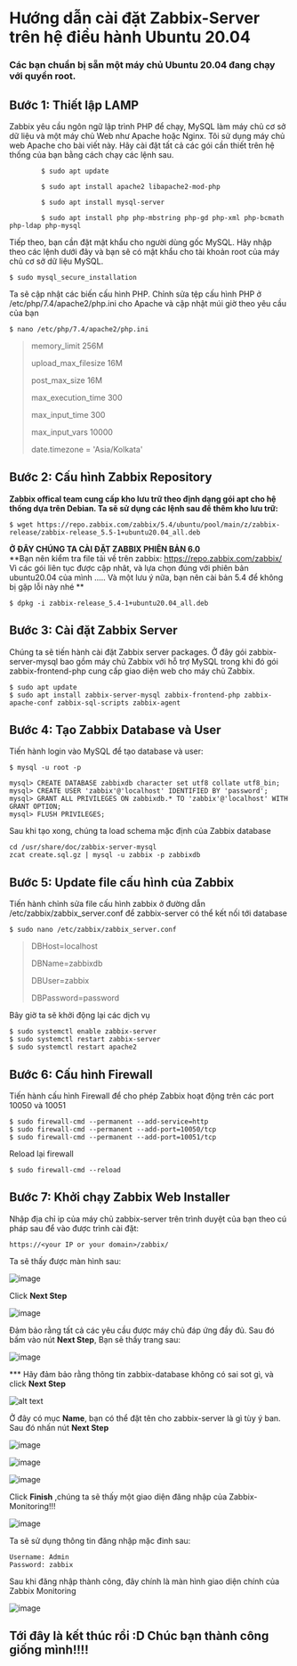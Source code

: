 # Hướng dẫn cài đặt Zabbix-Server trên hệ điều hành Ubuntu 20.04

### Các bạn chuẩn bị sẵn một máy chủ Ubuntu 20.04 đang chạy với quyền root.

## Bước 1: Thiết lập LAMP

Zabbix yêu cầu ngôn ngữ lập trình PHP để chạy, MySQL làm máy chủ cơ sở dữ liệu và một máy chủ Web như Apache hoặc Nginx. Tôi sử dụng máy chủ web Apache cho bài viết này. Hãy cài đặt tất cả các gói cần thiết trên hệ thống của bạn bằng cách chạy các lệnh sau.
    
            $ sudo apt update

            $ sudo apt install apache2 libapache2-mod-php
          
            $ sudo apt install mysql-server
         
            $ sudo apt install php php-mbstring php-gd php-xml php-bcmath php-ldap php-mysql

Tiếp theo, bạn cần đặt mật khẩu cho người dùng gốc MySQL. Hãy nhập theo các lệnh dưới đây và bạn sẽ có mật khẩu cho tài khoản root của máy chủ cơ sở dữ liệu MySQL.

    $ sudo mysql_secure_installation
    
Ta sẽ cập nhật các biến cấu hình PHP. Chỉnh sửa tệp cấu hình PHP ở /etc/php/7.4/apache2/php.ini cho Apache và cập nhật múi giờ theo yêu cầu của bạn

    $ nano /etc/php/7.4/apache2/php.ini
    
> memory_limit 256M
> 
> upload_max_filesize 16M
> 
> post_max_size 16M
> 
> max_execution_time 300
> 
> max_input_time 300
> 
> max_input_vars 10000
> 
> date.timezone = 'Asia/Kolkata'

## Bước 2: Cấu hình Zabbix Repository

**Zabbix offical team  cung cấp kho lưu trữ theo định dạng gói apt cho hệ thống dựa trên Debian. Ta sẽ sử dụng các lệnh sau để thêm kho lưu trữ:**

    $ wget https://repo.zabbix.com/zabbix/5.4/ubuntu/pool/main/z/zabbix-release/zabbix-release_5.5-1+ubuntu20.04_all.deb
    
**Ở ĐÂY CHÚNG TA CÀI ĐẶT ZABBIX PHIÊN BẢN 6.0**    
**Bạn nên kiểm tra file tải về trên zabbix: https://repo.zabbix.com/zabbix/ Vì các gói liên tục được cập nhât, và lựa chọn đúng với phiên bản ubuntu20.04 của mình ..... Và một lưu ý nữa, bạn nên cài bản 5.4 để không bị gặp lỗi này nhé **
    
    $ dpkg -i zabbix-release_5.4-1+ubuntu20.04_all.deb
    
## Bước 3: Cài đặt Zabbix Server    

Chúng ta sẽ tiến hành cài đặt Zabbix server packages. Ở đây gói zabbix-server-mysql bao gồm máy chủ Zabbix với hỗ trợ MySQL trong khi đó gói zabbix-frontend-php cung cấp giao diện web cho máy chủ Zabbix.

    $ sudo apt update
    $ sudo apt install zabbix-server-mysql zabbix-frontend-php zabbix-apache-conf zabbix-sql-scripts zabbix-agent

## Bước 4: Tạo Zabbix Database và User

Tiến hành login vào MySQL để tạo database và user:

    $ mysql -u root -p
    
    mysql> CREATE DATABASE zabbixdb character set utf8 collate utf8_bin;
    mysql> CREATE USER 'zabbix'@'localhost' IDENTIFIED BY 'password';
    mysql> GRANT ALL PRIVILEGES ON zabbixdb.* TO 'zabbix'@'localhost' WITH GRANT OPTION;
    mysql> FLUSH PRIVILEGES;
    
Sau khi tạo xong, chúng ta load schema mặc định của Zabbix database

    cd /usr/share/doc/zabbix-server-mysql
    zcat create.sql.gz | mysql -u zabbix -p zabbixdb
    
## Bước 5: Update file cấu hình của Zabbix    

Tiến hành chỉnh sửa file cấu hình zabbix ở đường dẫn /etc/zabbix/zabbix_server.conf để zabbix-server có thể kết nối tới database

    $ sudo nano /etc/zabbix/zabbix_server.conf

> DBHost=localhost
> 
> DBName=zabbixdb
> 
> DBUser=zabbix
> 
> DBPassword=password

Bây giờ ta sẽ khởi động lại các dịch vụ

    $ sudo systemctl enable zabbix-server 
    $ sudo systemctl restart zabbix-server 
    $ sudo systemctl restart apache2
    
## Bước 6: Cấu hình Firewall

Tiến hành cấu hình Firewall để cho phép Zabbix hoạt động trên các port 10050 và 10051
    
    $ sudo firewall-cmd --permanent --add-service=http
    $ sudo firewall-cmd --permanent --add-port=10050/tcp
    $ sudo firewall-cmd --permanent --add-port=10051/tcp

Reload lại firewall

    $ sudo firewall-cmd --reload
    
## Bước 7: Khởi chạy Zabbix Web Installer

Nhập địa chỉ ip của máy chủ zabbix-server trên trình duyệt của bạn theo cú pháp sau để vào được trình cài đặt:

    https://<your IP or your domain>/zabbix/
    
Ta sẽ thấy được màn hình sau:

![image](https://user-images.githubusercontent.com/55483458/137264426-604dd3e4-95c0-4823-bb64-27607f4408ab.png)

Click **Next Step**

![image](https://user-images.githubusercontent.com/55483458/137264463-5919a863-daa9-4b9b-ad66-b0d2787b12ed.png)

Đảm bảo rằng tất cả các yêu cầu được máy chủ đáp ứng đầy đủ. Sau đó bấm vào nút **Next Step**, Bạn sẽ thấy trang sau:

![image](https://user-images.githubusercontent.com/55483458/137261675-fe17473b-4595-426e-b041-b249206a995b.png)

 *** Hãy đảm bảo rằng thông tin zabbix-database không có sai sot gì, và click **Next Step**
 
 ![alt text](https://s3-ap-southeast-1.amazonaws.com/kipalog.com/k0ohgo6qpt_zabbix-installer-server-details-ubuntu-20.04.png)
 
 Ở đây có mục **Name**, bạn có thể đặt tên cho zabbix-server là gì tùy ý ban. Sau đó nhấn nút **Next Step**
 
 ![image](https://user-images.githubusercontent.com/55483458/137277404-84c79ba5-08fe-4267-803c-e5cc9180981b.png)
 
![image](https://user-images.githubusercontent.com/55483458/137277439-246a60a8-c6e2-4180-96c0-04da24184dfb.png)

![image](https://user-images.githubusercontent.com/55483458/137277491-7b482845-7ca0-42a4-9423-ed8c5c173285.png)

 Click **Finish** ,chúng ta sẽ thấy một giao diện đăng nhập của Zabbix-Monitoring!!!
 
 ![image](https://user-images.githubusercontent.com/55483458/137262589-85eda290-4f15-42a4-8e43-5fe3639ad324.png)

Ta sẽ sử dụng thông tin đăng nhập mặc đinh sau:
    
    Username: Admin
    Password: zabbix
 
 Sau khi đăng nhập thành công, đây chính là màn hình giao diện chính của Zabbix Monitoring
 
 ![image](https://user-images.githubusercontent.com/55483458/137277612-82a09879-f12b-4210-9de1-ad952f69e6b8.png)

## Tới đây là kết thúc rồi :D Chúc bạn thành công giống mình!!!!
